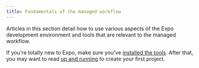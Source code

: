 ```yaml
---
title: Fundamentals of the managed workflow
---
```


Articles in this section detail how to use various aspects of the Expo development environment and tools that are relevant to the managed workflow.

If you're totally new to Expo, make sure you've [installed the tools](../introduction/installation/). After that, you may want to read [up and running](up-and-running/) to create your first project.
